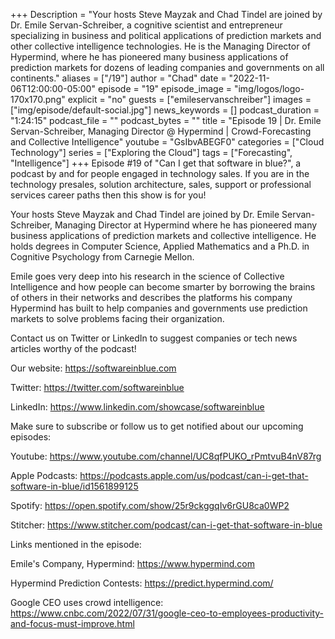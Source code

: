 +++
Description = "Your hosts Steve Mayzak and Chad Tindel are joined by Dr. Emile Servan-Schreiber, a cognitive scientist and entrepreneur specializing in business and political applications of prediction markets and other collective intelligence technologies. He is the Managing Director of Hypermind, where he has pioneered many business applications of prediction markets for dozens of leading companies and governments on all continents."
aliases = ["/19"]
author = "Chad"
date = "2022-11-06T12:00:00-05:00"
episode = "19"
episode_image = "img/logos/logo-170x170.png"
explicit = "no"
guests = ["emileservanschreiber"]
images = ["img/episode/default-social.jpg"]
news_keywords = []
podcast_duration = "1:24:15"
podcast_file = ""
podcast_bytes = ""
title = "Episode 19 | Dr. Emile Servan-Schreiber, Managing Director @ Hypermind | Crowd-Forecasting and Collective Intelligence"
youtube = "GsIbvABEGF0"
categories = ["Cloud Technology"]
series = ["Exploring the Cloud"]
tags = ["Forecasting", "Intelligence"]
+++
Episode #19 of "Can I get that software in blue?", a podcast by and for people engaged in technology sales. If you are in the technology presales, solution architecture, sales, support or professional services career paths then this show is for you!

Your hosts Steve Mayzak and Chad Tindel are joined by Dr. Emile Servan-Schreiber, Managing Director at Hypermind where he has pioneered many business applications of prediction markets and collective intelligence. He holds degrees in Computer Science, Applied Mathematics and a Ph.D. in Cognitive Psychology from Carnegie Mellon.

Emile goes very deep into his research in the science of Collective Intelligence and how people can become smarter by borrowing the brains of others in their networks and describes the platforms his company Hypermind has built to help companies and governments use prediction markets to solve problems facing their organization.

Contact us on Twitter or LinkedIn to suggest companies or tech news articles worthy of the podcast!

Our website: https://softwareinblue.com

Twitter: https://twitter.com/softwareinblue

LinkedIn: https://www.linkedin.com/showcase/softwareinblue

Make sure to subscribe or follow us to get notified about our upcoming episodes:

Youtube: https://www.youtube.com/channel/UC8qfPUKO_rPmtvuB4nV87rg

Apple Podcasts: https://podcasts.apple.com/us/podcast/can-i-get-that-software-in-blue/id1561899125

Spotify: https://open.spotify.com/show/25r9ckggqIv6rGU8ca0WP2

Stitcher: https://www.stitcher.com/podcast/can-i-get-that-software-in-blue

Links mentioned in the episode:

Emile's Company, Hypermind: https://www.hypermind.com

Hypermind Prediction Contests: https://predict.hypermind.com/

Google CEO uses crowd intelligence: https://www.cnbc.com/2022/07/31/google-ceo-to-employees-productivity-and-focus-must-improve.html
